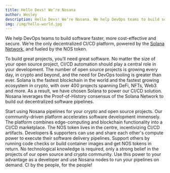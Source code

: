 ```yaml
---
title: Hello Devs! We’re Nosana
author: Wesley
description: Hello Devs! We’re Nosana. We help DevOps teams to build software faster, more cost-effective and secure.
img: /img/hello-world.jpg
---
```

We help DevOps teams to build software faster, more cost-effective and secure. We’re the only decentralized CI/CD platform, powered by the <a href="https://solana.com/" target="_blank">Solana Network</a>, and fueled by the NOS token.


To build great projects, you’ll need great software. No matter the size of your open source project, CI/CD automation should play a central role in your development. The number of open source projects is growing every day, in crypto and beyond, and the need for DevOps tooling is greater than ever. Solana is the fastest blockchain in the world and the fastest growing ecosystem in crypto, with over 400 projects spanning DeFi, NFTs, Web3 and more. As a result, we have chosen Solana to power our CI/CD solution. Nosana leverages the Proof-of-History consensus of the Solana Network to build out decentralized software pipelines.

Start using Nosana  pipelines for your crypto and open source projects. Our community-driven platform accelerates software development immensely. The platform combines edge-computing and blockchain functionality into a CI/CD marketplace. The NOS token lives in the centre, incentivizing CI/CD artifacts. Developers & supporters can use and share each other's compute power to execute their software delivery pipelines. Support others by running code checks or build container images and get NOS tokens in return. No technological knowledge is required, only a strong belief in the projects of our open source and crypto community. Use this power to your advantage as a developer and use Nosana nodes to run your pipelines on demand. CI by the people, for the people! 